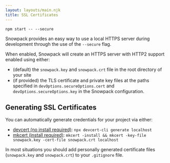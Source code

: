 ```yaml
---
layout: layouts/main.njk
title: SSL Certificates
---
```


```
npm start -- --secure
```

Snowpack provides an easy way to use a local HTTPS server during development through the use of the `--secure` flag.

When enabled, Snowpack will create an HTTPS server with HTTP2 support enabled using either:

  - (default) the `snowpack.key` and `snowpack.crt` file in the root directory of your site
  - (if provided) the TLS certificate and private key files at the paths specified in `devOptions.secureOptions.cert` and `devOptions.secureOptions.key` in the Snowpack configuration.

## Generating SSL Certificates

You can automatically generate credentials for your project via either:

- [devcert (no install required)](https://github.com/davewasmer/devcert-cli): `npx devcert-cli generate localhost`
- [mkcert (install required)](https://github.com/FiloSottile/mkcert): `mkcert -install && mkcert -key-file snowpack.key -cert-file snowpack.crt localhost`

In most situations you should add personally generated certificate files (`snowpack.key` and `snowpack.crt`) to your `.gitignore` file.
